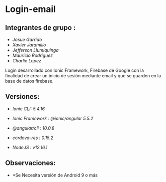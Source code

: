 # Login-email

## Integrantes de grupo : 

* *Josue Garrido* 
* *Xavier Jaramillo* 
* *Jefferson Llumiquinga*  
* *Mauricio Rodriguez*
* *Charlie Lopez*

Login desarrollado con Ionic Framework, Firebase de Google con la finalidad de crear un inicio de sesión mediante email y que se guarden en la base de datos firebase.

## Versiones:

* *Ionic CLI: 5.4.16*
* *Ionic Framework : @ionic/angular 5.5.2*
* *@angular/cli : 10.0.8*

* *cordova-res : 0.15.2*
* *NodeJS : v12.16.1*

## Observaciones:

* *Se Necesita versión de Android 9 o más
